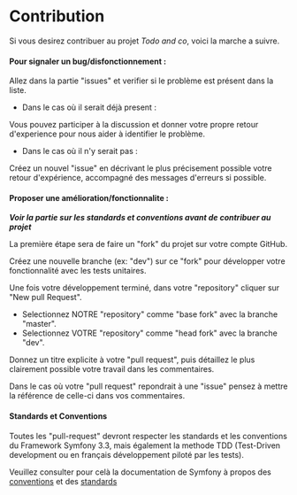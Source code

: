 Contribution
============

Si vous desirez contribuer au projet *Todo and co*, voici la marche a suivre.

#### Pour signaler un bug/disfonctionnement :
Allez dans la partie "issues" et verifier si le problème est présent dans la liste.

 * Dans le cas où il serait déjà present :
  
  Vous pouvez participer à la discussion et donner votre propre retour d'experience pour nous aider à identifier le problème.
  
 * Dans le cas où il n'y serait pas :
 
 Créez un nouvel "issue" en décrivant le plus précisement possible votre retour d'expérience, accompagné des messages d'erreurs si possible.
 
#### Proposer une amélioration/fonctionnalite :

***Voir la partie sur les standards et conventions avant de contribuer au projet*** 

La première étape sera de faire un "fork" du projet sur votre compte GitHub.

Créez une nouvelle branche (ex: "dev") sur ce "fork" pour développer votre fonctionnalité avec les tests unitaires.

Une fois votre développement terminé, dans votre "repository" cliquer sur "New pull Request".

 * Selectionnez NOTRE "repository" comme "base fork" avec la branche "master".
 * Selectionnez VOTRE "repository" comme "head fork" avec la branche "dev".
 
Donnez un titre explicite à votre "pull request", puis détaillez le plus clairement possible votre travail dans les commentaires.

Dans le cas où votre "pull request" repondrait à une "issue" pensez à mettre la référence de celle-ci dans vos commentaires.

#### Standards et Conventions

Toutes les "pull-request" devront respecter les standards et les conventions du Framework Symfony 3.3,
mais également la methode TDD (Test-Driven development ou en français développement piloté par les tests).

Veuillez consulter pour celà la documentation de Symfony à propos des [conventions](https://symfony.com/doc/current/contributing/code/conventions.html)
et des [standards](https://symfony.com/doc/current/contributing/code/standards.html)
